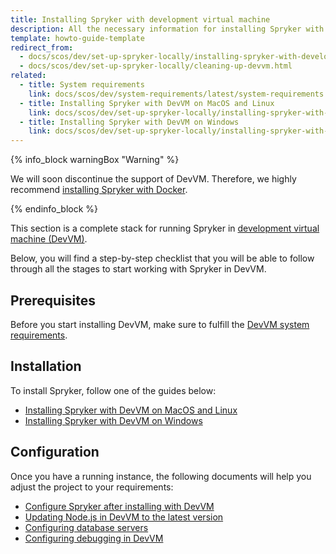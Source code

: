 ```yaml
---
title: Installing Spryker with development virtual machine
description: All the necessary information for installing Spryker with development virtual machine.
template: howto-guide-template
redirect_from:
  - docs/scos/dev/set-up-spryker-locally/installing-spryker-with-development-virtual-machine/cleaning-up-devvm.html
  - docs/scos/dev/set-up-spryker-locally/cleaning-up-devvm.html
related:
  - title: System requirements
    link: docs/scos/dev/system-requirements/latest/system-requirements.html
  - title: Installing Spryker with DevVM on MacOS and Linux
    link: docs/scos/dev/set-up-spryker-locally/installing-spryker-with-development-virtual-machine/installing-spryker-with-devvm-on-macos-and-linux.html
  - title: Installing Spryker with DevVM on Windows
    link: docs/scos/dev/set-up-spryker-locally/installing-spryker-with-development-virtual-machine/installing-spryker-with-devvm-on-windows.html
---
```

{% info_block warningBox "Warning" %}

We will soon discontinue the support of DevVM. Therefore, we highly recommend [installing Spryker with Docker](/docs/dg/dev/set-up-spryker-locally/set-up-spryker-locally.html).

{% endinfo_block %}

This section is a complete stack for running Spryker in [development virtual machine (DevVM)](https://github.com/spryker/devvm).


Below, you will find a step-by-step checklist that you will be able to follow through all the stages to start working with Spryker in DevVM.

## Prerequisites

Before you start installing DevVM, make sure to fulfill the [DevVM system requirements](/docs/scos/dev/system-requirements/{{site.version}}/system-requirements.html).

## Installation

To install Spryker, follow one of the guides below:

* [Installing Spryker with DevVM on MacOS and Linux](/docs/dg/dev/set-up-spryker-locally/installing-spryker-with-development-virtual-machine/installing-spryker-with-devvm-on-macos-and-linux.html)
* [Installing Spryker with DevVM on Windows](/docs/dg/dev/set-up-spryker-locally/installing-spryker-with-development-virtual-machine/installing-spryker-with-devvm-on-windows.html)


## Configuration

Once you have a running instance, the following documents will help you adjust the project to your requirements:

* [Configure Spryker after installing with DevVM](/docs/dg/dev/set-up-spryker-locally/installing-spryker-with-development-virtual-machine/configuring-spryker-with-devvm/configuring-spryker-after-installing-with-devvm.html)
* [Updating Node.js in DevVM to the latest version](/docs/dg/dev/set-up-spryker-locally/installing-spryker-with-development-virtual-machine/configuring-spryker-with-devvm/updating-node.js-in-devvm-to-the-latest-version.html)
* [Configuring database servers](/docs/dg/dev/set-up-spryker-locally/installing-spryker-with-development-virtual-machine/configuring-spryker-with-devvm/configuring-database-servers.html)
* [Configuring debugging in DevVM](/docs/dg/dev/set-up-spryker-locally/installing-spryker-with-development-virtual-machine/configuring-debugging-in-devvm/configuring-debugging-in-devvm.html)

